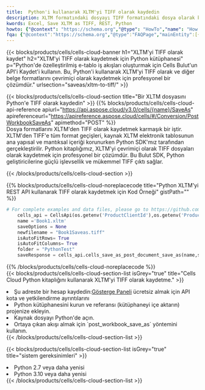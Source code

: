 ```yaml
---
title:  Python'i kullanarak XLTM'yi TIFF olarak kaydedin
description: XLTM formatındaki dosyayı TIFF formatındaki dosya olarak kaydetmek için Python için Aspose.Cells Cloud SDK'yı kullanma.
kwords: Excel, Save XLTM as TIFF, REST, Python
howto: {"@context": "https://schema.org","@type": "HowTo","name": "How to save XLTM as TIFF using the Cells Cloud Python library.","description": "How to save XLTM as TIFF using the Cells Cloud Python library.","image": {"@type": "ImageObject"},"url": "/python/saveas/xltm-to-tiff/","step": [{ "@type": "HowToStep","name": "How to save XLTM as TIFF using the Cells Cloud Python library. step 1", "image": {"@type": "ImageObject",},"url": "/python/saveas/xltm-to-tiff/","text": "Register an account at <a href='https://dashboard.aspose.cloud/'>Dashboard</a> to get free API quota & authorization details",},{ "@type": "HowToStep","name": "How to save XLTM as TIFF using the Cells Cloud Python library. step 1", "image": {"@type": "ImageObject",},"url": "/python/saveas/xltm-to-tiff/","text": "Install Python library and add the reference (import the library) to your project.",},{ "@type": "HowToStep","name": "How to save XLTM as TIFF using the Cells Cloud Python library. step 1", "image": {"@type": "ImageObject",},"url": "/python/saveas/xltm-to-tiff/","text": "Open the source file in Python.",},{ "@type": "HowToStep","name": "How to save XLTM as TIFF using the Cells Cloud Python library. step 1", "image": {"@type": "ImageObject",},"url": "/python/saveas/xltm-to-tiff/","text": "Use the `post_workbook_save_as` method to retrieve the resulting stream.",}, ],"supply": {"@type": "HowToSupply","name": "document"},"tool": [{"@type": "HowToTool","name": "PyCharm, Visual Studio Code, Sublime, Eclipse"},{"@type": "HowToTool","name": "Aspose Cells"}],"totalTime": "PT6M"}
fqa: {"@context":"https://schema.org","@type":"FAQPage","mainEntity":[{"@type":"Question","name":"Why save file as other formats file in C# using REST API?","acceptedAnswer":{"@type":"Answer","text":"Documents are encoded in many ways, and some files may be incompatible with the software you use. To open and read such files, just save them as appropriate file formats.<br/><ol><li>Install .NET SDK and add the reference (import the library) to your project.</li><li>Open the source file in C# using REST API.</li><li>Call the PostWorkbookSaveAsRequest() method, passing an output filename with required extension.</li><li>Get the result of save as a separate file.</li></ol>"}},{"@type":"Question","name":"What file formats can I save as with your C# library?","acceptedAnswer":{"@type":"Answer","text":"We support a variety of file formats for conversion using .NET library, including XLSX, Excel, xls , PDF, CSV, HTML, Markdown, XML, PNG, JPG, TIFF, Json, TXT and many more."}},{"@type":"Question","name":"What is the maximum allowed file size for conversion using this .NET library?","acceptedAnswer":{"@type":"Answer","text":"There are no file size limits for format conversions using .NET library."}}]}
---
```

{{< blocks/products/cells/cells-cloud-banner h1="XLTM\'yi TIFF olarak kaydet" h2="XLTM\'yi TIFF olarak kaydetmek için Python kütüphanesi" p="Python\'de özelleştirilmiş e-tablo iş akışları oluşturmak için Cells Bulut\'un API\'i Kaydet\'i kullanın. Bu, Python\'i kullanarak XLTM\'yi TIFF olarak ve diğer belge formatlarını çevrimiçi olarak kaydetmek için profesyonel bir çözümdür." urlsection="saveas/xltm-to-tiff/" >}}

{{< blocks/products/cells/cells-cloud-section title="Bir XLTM dosyasını Python\'e TIFF olarak kaydedin" >}}
{{% blocks/products/cells/cells-cloud-api-reference apiurl="https://api.aspose.cloud/v3.0/cells/{name}/SaveAs" apireferenceurl="https://apireference.aspose.cloud/cells/#/Conversion/PostWorkbookSaveAs" apimethod="POST" %}}
<br/>
Dosya formatlarını XLTM'den TIFF olarak kaydetmek karmaşık bir iştir. XLTM'den TIFF'e tüm format geçişleri, kaynak XLTM elektronik tablosunun ana yapısal ve mantıksal içeriği korunurken Python SDK'mız tarafından gerçekleştirilir. Python kitaplığımız, XLTM'yi çevrimiçi olarak TIFF dosyaları olarak kaydetmek için profesyonel bir çözümdür. Bu Bulut SDK, Python geliştiricilerine güçlü işlevsellik ve mükemmel TIFF çıktı sağlar.

{{< /blocks/products/cells/cells-cloud-section >}}

{{% blocks/products/cells/cells-cloud-noreplacecode title="Python XLTM\'yi REST API kullanarak TIFF olarak kaydetmek için Kod Örneği" gistPath="" %}}
  
```python
# For complete examples and data files, please go to https://github.com/aspose-cells-cloud/aspose-cells-cloud-python/
    cells_api = CellsApi(os.getenv('ProductClientId'),os.getenv('ProductClientSecret'))
    name ='Book1.xltm'    
    saveOptions = None
    newfilename = "Book1Saveas.tiff"
    isAutoFitRows= True
    isAutoFitColumns= True
    folder = "PythonTest"
    saveResponse = cells_api.cells_save_as_post_document_save_as(name,save_options=saveOptions, newfilename=(folder +'/' + newfilename),folder=folder)
```
  
{{% /blocks/products/cells/cells-cloud-noreplacecode %}}
<br/>
{{< blocks/products/cells/cells-cloud-section-list isGrey="true" title="Cells Cloud Python kitaplığını kullanarak XLTM\'yi TIFF olarak kaydetme." >}}
<li> Şu adreste bir hesap kaydedin:<a href="https://dashboard.aspose.cloud/">Gösterge Paneli</a> ücretsiz almak için API kota ve yetkilendirme ayrıntılarını</li>
<li>Python kütüphanesini kurun ve referansı (kütüphaneyi içe aktarın) projenize ekleyin.</li>
<li>Kaynak dosyayı Python'de açın.</li>
<li>Ortaya çıkan akışı almak için `post_workbook_save_as` yöntemini kullanın.</li>
{{< /blocks/products/cells/cells-cloud-section-list >}}

{{< blocks/products/cells/cells-cloud-section-list isGrey="true" title="sistem gereksinimleri" >}}
<li>Python 2.7 veya daha yenisi</li>
<li>Python 3.10 veya daha yenisi</li>
{{< /blocks/products/cells/cells-cloud-section-list >}}
